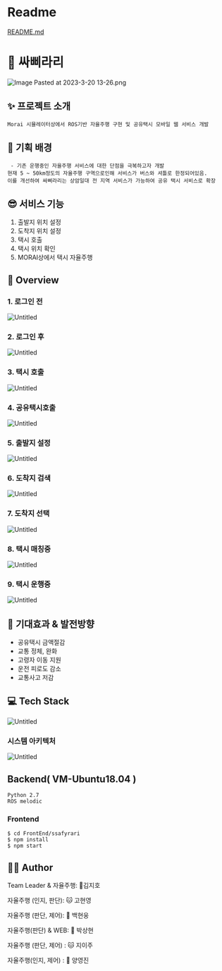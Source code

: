 # Readme

[README.md](http://readme.md/)

# 🚖 싸삐라리

![Image Pasted at 2023-3-20 13-26.png](Readme%208775ee93de5140cbb3c61733bc660798/Image_Pasted_at_2023-3-20_13-26.png)

## ✨ 프로젝트 소개

```
Morai 시뮬레이터상에서 ROS기반 자율주행 구현 및 공유택시 모바일 웹 서비스 개발
```

## 🙂 기획 배경

```
 - 기존 운행중인 자율주행 서비스에 대한 단점을 극복하고자 개발
현재 5 ~ 50km정도의 자율주행 구역으로인해 서비스가 버스와 셔틀로 한정되어있음.
이를 개선하여 싸삐라리는 상암일대 전 지역 서비스가 가능하여 공유 택시 서비스로 확장
```

## 😎 서비스 기능

1. 출발지 위치 설정
2. 도착지 위치 설정
3. 택시 호출
4. 택시 위치 확인
5. MORAI상에서 택시 자율주행

## 👀 Overview

### 1. 로그인 전

![Untitled](Readme%208775ee93de5140cbb3c61733bc660798/Untitled.png)

### 2. 로그인 후

![Untitled](Readme%208775ee93de5140cbb3c61733bc660798/Untitled%201.png)

### 3. 택시 호출

![Untitled](Readme%208775ee93de5140cbb3c61733bc660798/Untitled%202.png)

### 4. 공유택시호출

![Untitled](Readme%208775ee93de5140cbb3c61733bc660798/Untitled%203.png)

### 5. 출발지 설정

![Untitled](Readme%208775ee93de5140cbb3c61733bc660798/Untitled%204.png)

### 6. 도착지 검색

![Untitled](Readme%208775ee93de5140cbb3c61733bc660798/Untitled%205.png)

### 7. 도착지 선택

![Untitled](Readme%208775ee93de5140cbb3c61733bc660798/Untitled%206.png)

### 8. 택시 매칭중

![Untitled](Readme%208775ee93de5140cbb3c61733bc660798/Untitled%207.png)

### 9. 택시 운행중

![Untitled](Readme%208775ee93de5140cbb3c61733bc660798/Untitled%208.png)

## 🦄 기대효과 & 발전방향

- 공유택시 금액절감
- 교통 정체, 완화
- 고령자 이동 지원
- 운전 피로도 감소
- 교통사고 저감

## 💻 Tech Stack

![Untitled](Readme%208775ee93de5140cbb3c61733bc660798/Untitled%209.png)

### 시스템 아키텍처

![Untitled](Readme%208775ee93de5140cbb3c61733bc660798/Untitled%2010.png)

## Backend( VM-Ubuntu18.04 )

```
Python 2.7
ROS melodic

```

### Frontend

```
$ cd FrontEnd/ssafyrari
$ npm install
$ npm start

```

## 🤼‍♂️ Author

Team Leader & 자율주행: 🐯김지호

자율주행 (인지, 판단): 🐱 고현영

자율주행 (판단, 제어): 🐶 백현웅

자율주행(판단) & WEB: 🐺 박상현

자율주행 (판단, 제어) : 🐱 지이주

자율주행(인지, 제어) : 🦁 양영진